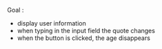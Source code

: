 Goal :

- display user information
- when typing in the input field the quote changes
- when the button is clicked, the age disappears
